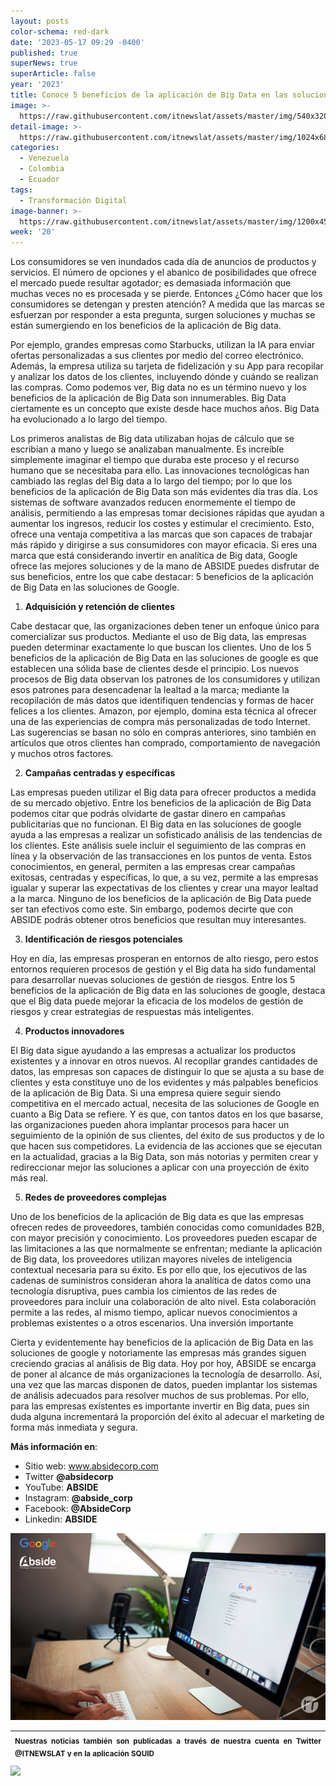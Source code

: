 ```yaml
---
layout: posts
color-schema: red-dark
date: '2023-05-17 09:29 -0400'
published: true
superNews: true
superArticle: false
year: '2023'
title: Conoce 5 beneficios de la aplicación de Big Data en las soluciones de Google
image: >-
  https://raw.githubusercontent.com/itnewslat/assets/master/img/540x320/Articulo-Abside-Mayo-23-p.jpg
detail-image: >-
  https://raw.githubusercontent.com/itnewslat/assets/master/img/1024x680/Articulo-Abside-Mayo-23-g.jpg
categories:
  - Venezuela
  - Colombia
  - Ecuador
tags:
  - Transformación Digital
image-banner: >-
  https://raw.githubusercontent.com/itnewslat/assets/master/img/1200x450/Articulo-Abside-Mayo-23-l.jpg
week: '20'
---
```

Los consumidores se ven inundados cada día de anuncios de productos y servicios. El número de opciones y el abanico de posibilidades que ofrece el mercado puede resultar agotador; es demasiada información que muchas veces no es procesada y se pierde. Entonces ¿Cómo hacer que los consumidores se detengan y presten atención? A medida que las marcas se esfuerzan por responder a esta pregunta, surgen soluciones y muchas se están sumergiendo en los beneficios de la aplicación de Big data. 

Por ejemplo, grandes empresas como Starbucks, utilizan la IA para enviar ofertas personalizadas a sus clientes por medio del correo electrónico. Además, la empresa utiliza su tarjeta de fidelización y su App para recopilar y analizar los datos de los clientes, incluyendo dónde y cuándo se realizan las compras. Como podemos ver, Big data no es un término nuevo y los beneficios de la aplicación de Big Data son innumerables. Big Data ciertamente es un concepto que existe desde hace muchos años. 
Big Data ha evolucionado a lo largo del tiempo.

Los primeros analistas de Big data utilizaban hojas de cálculo que se escribían a mano y luego se analizaban manualmente. Es increíble simplemente imaginar el tiempo que duraba este proceso y el recurso humano que se necesitaba para ello.
Las innovaciones tecnológicas han cambiado las reglas del Big data a lo largo del tiempo; por lo que los beneficios de la aplicación de Big Data son más evidentes día tras día. Los sistemas de software avanzados reducen enormemente el tiempo de análisis, permitiendo a las empresas tomar decisiones rápidas que ayudan a aumentar los ingresos, reducir los costes y estimular el crecimiento. Esto, ofrece una ventaja competitiva a las marcas que son capaces de trabajar más rápido y dirigirse a sus consumidores con mayor eficacia. Si eres una marca que está considerando invertir en analítica de Big data, Google ofrece las mejores soluciones y de la mano de ABSIDE puedes disfrutar de sus beneficios, entre los que cabe destacar:
5 beneficios de la aplicación de Big Data en las soluciones de Google.

1.	**Adquisición y retención de clientes**

Cabe destacar que, las organizaciones deben tener un enfoque único para comercializar sus productos. Mediante el uso de Big data, las empresas pueden determinar exactamente lo que buscan los clientes. Uno de los 5 beneficios de la aplicación de Big Data en las soluciones de google es que establecen una sólida base de clientes desde el principio. Los nuevos procesos de Big data observan los patrones de los consumidores y utilizan esos patrones para desencadenar la lealtad a la marca; mediante la recopilación de más datos que identifiquen tendencias y formas de hacer felices a los clientes. Amazon, por ejemplo, domina esta técnica al ofrecer una de las experiencias de compra más personalizadas de todo Internet. Las sugerencias se basan no sólo en compras anteriores, sino también en artículos que otros clientes han comprado, comportamiento de navegación y muchos otros factores.

2.	**Campañas centradas y específicas**

Las empresas pueden utilizar el Big data para ofrecer productos a medida de su mercado objetivo. Entre los beneficios de la aplicación de Big Data podemos citar que podrás olvidarte de gastar dinero en campañas publicitarias que no funcionan. El Big data en las soluciones de google ayuda a las empresas a realizar un sofisticado análisis de las tendencias de los clientes. Este análisis suele incluir el seguimiento de las compras en línea y la observación de las transacciones en los puntos de venta. Estos conocimientos, en general, permiten a las empresas crear campañas exitosas, centradas y específicas, lo que, a su vez, permite a las empresas igualar y superar las expectativas de los clientes y crear una mayor lealtad a la marca. Ninguno de los beneficios de la aplicación de Big Data puede ser tan efectivos como este. Sin embargo, podemos decirte que con ABSIDE podrás obtener otros beneficios que resultan muy interesantes.

3.	**Identificación de riesgos potenciales**

Hoy en día, las empresas prosperan en entornos de alto riesgo, pero estos entornos requieren procesos de gestión y el Big data ha sido fundamental para desarrollar nuevas soluciones de gestión de riesgos. Entre los 5 beneficios de la aplicación de Big data en las soluciones de google, destaca que el Big data puede mejorar la eficacia de los modelos de gestión de riesgos y crear estrategias de respuestas más inteligentes.

4.	**Productos innovadores**

El Big data sigue ayudando a las empresas a actualizar los productos existentes y a innovar en otros nuevos. Al recopilar grandes cantidades de datos, las empresas son capaces de distinguir lo que se ajusta a su base de clientes y esta constituye uno de los evidentes y más palpables beneficios de la aplicación de Big Data. Si una empresa quiere seguir siendo competitiva en el mercado actual, necesita de las soluciones de Google en cuanto a Big Data se refiere. Y es que, con tantos datos en los que basarse, las organizaciones pueden ahora implantar procesos para hacer un seguimiento de la opinión de sus clientes, del éxito de sus productos y de lo que hacen sus competidores. La evidencia de las acciones que se ejecutan en la actualidad, gracias a la Big Data, son más notorias y permiten crear y redireccionar mejor las soluciones a aplicar con una proyección de éxito más real.

5.	**Redes de proveedores complejas**

Uno de los beneficios de la aplicación de Big data es que las empresas ofrecen redes de proveedores, también conocidas como comunidades B2B, con mayor precisión y conocimiento. Los proveedores pueden escapar de las limitaciones a las que normalmente se enfrentan; mediante la aplicación de Big data, los proveedores utilizan mayores niveles de inteligencia contextual necesaria para su éxito. Es por ello que, los ejecutivos de las cadenas de suministros consideran ahora la analítica de datos como una tecnología disruptiva, pues cambia los cimientos de las redes de proveedores para incluir una colaboración de alto nivel. Esta colaboración permite a las redes, al mismo tiempo, aplicar nuevos conocimientos a problemas existentes o a otros escenarios.
Una inversión importante

Cierta y evidentemente hay beneficios de la aplicación de Big Data en las soluciones de google y notoriamente las empresas más grandes siguen creciendo gracias al análisis de Big data. Hoy por hoy, ABSIDE se encarga de poner al alcance de más organizaciones la tecnología de desarrollo. Así, una vez que las marcas disponen de datos, pueden implantar los sistemas de análisis adecuados para resolver muchos de sus problemas. Por ello, para las empresas existentes es importante invertir en Big data, pues sin duda alguna incrementará la proporción del éxito al adecuar el marketing de forma más inmediata y segura.

**Más información en**:
- Sitio web: www.absidecorp.com
- Twitter **@absidecorp**
- YouTube: **ABSIDE**
- Instagram: **@abside_corp**
- Facebook: **@AbsideCorp**
- Linkedin: **ABSIDE**

![](https://raw.githubusercontent.com/itnewslat/assets/master/img/540x320/Articulo-Abside-Mayo-23-p.jpg)

<table style="height: 42px;" width="569">
<tbody>
<tr>
<td style="text-align: justify;"><sub><strong>Nuestras noticias también son publicadas a través de nuestra cuenta en Twitter <a href="https://twitter.com/itnewslat?lang=es">@ITNEWSLAT</a> y en la aplicación <a href="https://squidapp.co/en/">SQUID</a></strong></sub></td>
</tr>
</tbody>
</table>

<img src="https://tracker.metricool.com/c3po.jpg?hash=56f88a41e39ab42c063cc51676587a04"/>



